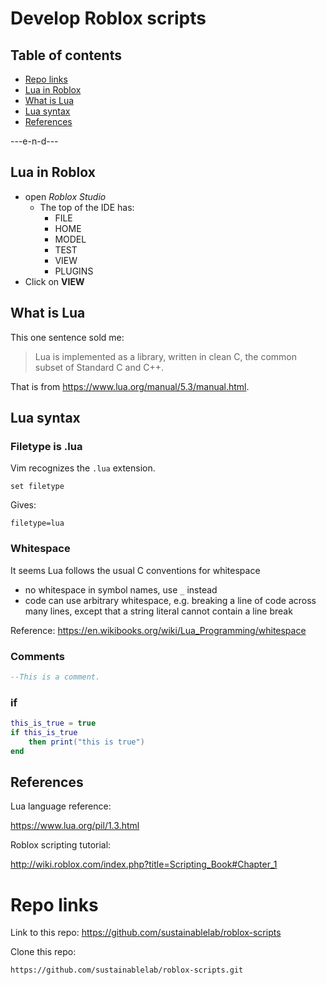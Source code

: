 # Develop Roblox scripts

## Table of contents
- [Repo links](#markdown-header-repo-links)
- [Lua in Roblox](#markdown-header-lua-in-roblox)
- [What is Lua](#markdown-header-what-is-lua)
- [Lua syntax](#markdown-header-lua-syntax)
- [References](#markdown-header-references)

---e-n-d---

## Lua in Roblox
- open *Roblox Studio*
    - The top of the IDE has:
        - FILE
        - HOME
        - MODEL
        - TEST
        - VIEW
        - PLUGINS
- Click on **VIEW**

## What is Lua
This one sentence sold me:

> Lua is implemented as a library, written in clean C, the common subset of
> Standard C and C++.

That is from https://www.lua.org/manual/5.3/manual.html.

## Lua syntax
### Filetype is .lua
Vim recognizes the `.lua` extension.
```vim
set filetype
```
Gives:
```vim
filetype=lua
```
### Whitespace
It seems Lua follows the usual C conventions for whitespace

- no whitespace in symbol names, use `_` instead
- code can use arbitrary whitespace, e.g. breaking a line of code across many
  lines, except that a string literal cannot contain a line break

Reference: https://en.wikibooks.org/wiki/Lua_Programming/whitespace
### Comments
```lua
--This is a comment.
```
### if
```lua
this_is_true = true
if this_is_true
    then print("this is true")
end
```
## References
Lua language reference:

https://www.lua.org/pil/1.3.html

Roblox scripting tutorial:

http://wiki.roblox.com/index.php?title=Scripting_Book#Chapter_1

# Repo links
Link to this repo: https://github.com/sustainablelab/roblox-scripts

Clone this repo:
```bash
https://github.com/sustainablelab/roblox-scripts.git
```
